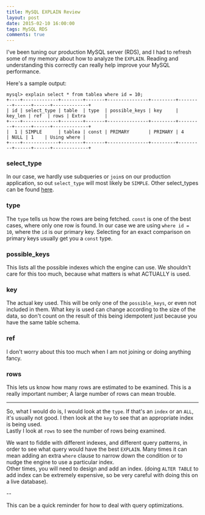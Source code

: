 ```yaml
---
title: MySQL EXPLAIN Review
layout: post
date: 2015-02-10 16:00:00
tags: MySQL RDS
comments: true
---
```


I've been tuning our production MySQL server (RDS), and I had to refresh some of my memory about how to analyze the `EXPLAIN`. Reading and understanding this correctly can really help improve your MySQL performance.  

Here's a sample output:  

```mysql
mysql> explain select * from tablea where id = 10;
+----+-------------+--------+-------+---------------+---------+---------+------+------+-------------+
| id | select_type | table  | type  | possible_keys | key     | key_len | ref  | rows | Extra       |
+----+-------------+--------+-------+---------------+---------+---------+------+------+-------------+
|  1 | SIMPLE      | tablea | const | PRIMARY       | PRIMARY | 4       | NULL | 1    | Using where |
+----+-------------+--------+-------+---------------+---------+---------+------+------+-------------+
```

### select_type
In our case, we hardly use subqueries or `join`s on our production application, so out `select_type` will most likely be `SIMPLE`. Other select_types can be found [here](http://dev.mysql.com/doc/refman/5.0/en/explain-output.html#explain_select_type).  


### type
The `type` tells us how the rows are being fetched. `const` is one of the best cases, where only one row is found. In our case we are using `where id = 10`, where the `id` is our primary key. Selecting for an exact comparison on primary keys usually get you a `const` type.  


### possible_keys 
This lists all the possible indexes which the engine can use. We shouldn't care for this too much, because what matters is what ACTUALLY is used.  


### key
The actual key used. This will be only one of the `possible_keys`, or even not included in them. What key is used can change according to the size of the data, so don't count on the result of this being idempotent just because you have the same table schema. 


### ref 
I don't worry about this too much when I am not joining or doing anything fancy. 


### rows
This lets us know how many rows are estimated to be examined. This is a really important number; A large number of rows can mean trouble. 

---  

So, what I would do is, I would look at the `type`. If that's an `index` or an `ALL`, it's usually not good. 
I then look at the `key` to see that an appropriate index is being used.  
Lastly I look at `rows` to see the number of rows being examined.  

We want to fiddle with different indexes, and different query patterns, in order to see what query would have the best `EXPLAIN`. Many times it can mean adding an extra `where` clause to narrow down the condition or to nudge the engine to use a particular index.  
Other times, you will need to design and add an index. (doing `ALTER TABLE` to add index can be extremely expensive, so be very careful with doing this on a live database). 

--  

This can be a quick reminder for how to deal with query optimizations. 





